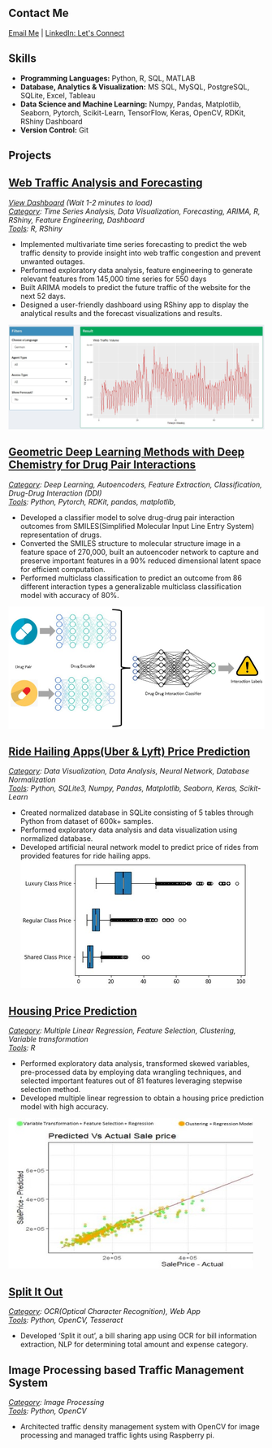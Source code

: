 ## Contact Me
[Email Me](mailto::avash.neupane01@gmail.com) | [LinkedIn: Let's Connect](https://www.linkedin.com/in/avash-neupane/)

## Skills
- **Programming Languages:** Python, R, SQL, MATLAB
- **Database, Analytics & Visualization:** MS SQL, MySQL, PostgreSQL, SQLite, Excel, Tableau
- **Data Science and Machine Learning:** Numpy, Pandas, Matplotlib, Seaborn, Pytorch, Scikit-Learn, TensorFlow, Keras, OpenCV, RDKit, RShiny Dashboard
- **Version Control:** Git

## Projects

## [Web Traffic Analysis and Forecasting](https://github.com/avashneu/Web-Traffic-Analysis-and-Forecasting---Time-Series)
[*View Dashboard*](https://uoocum-avash-neupane.shinyapps.io/Web-Traffic-Analysis-and-Forcasting/) *(Wait 1-2 minutes to load)* <br/>
*<ins>Category</ins>: Time Series Analysis, Data Visualization, Forecasting, ARIMA, R, RShiny, Feature Engineering, Dashboard*<br/>
*<ins>Tools</ins>: R, RShiny*

-  Implemented multivariate time series forecasting to predict the web traffic density to provide insight into web traffic congestion and prevent unwanted outages.
-  Performed exploratory data analysis, feature engineering to generate relevant features from 145,000 time series for 550 days
-  Built ARIMA models to predict the future traffic of the website for the next 52 days.
-  Designed a user-friendly dashboard using RShiny app to display the analytical results and the forecast visualizations and results.

![Web_Traffic_Image](Web_Traffic.jpg)


## [Geometric Deep Learning Methods with Deep Chemistry for Drug Pair Interactions](https://github.com/avashneu/cse676project)
*<ins>Category</ins>: Deep Learning, Autoencoders, Feature Extraction, Classification, Drug-Drug Interaction (DDI)*<br/>
*<ins>Tools</ins>: Python, Pytorch, RDKit, pandas, matplotlib,*

- Developed a classifier model to solve drug-drug pair interaction outcomes from SMILES(Simplified Molecular Input Line Entry System) representation of drugs. 
- Converted the SMILES structure to molecular structure image in a feature space of 270,000, built an autoencoder network to capture and preserve important features in a 90% reduced dimensional latent space for efficient computation.
- Performed multiclass classification to predict an outcome from 86 different interaction types  a generalizable multiclass classification model with accuracy of 80%.

![DDI_Image](DDI.jpg)

## [Ride Hailing Apps(Uber & Lyft) Price Prediction](https://github.com/avashneu/Ride-Hailing-Apps-Price-Prediction)
*<ins>Category</ins>: Data Visualization, Data Analysis, Neural Network, Database Normalization*<br/>
*<ins>Tools</ins>: Python, SQLite3, Numpy, Pandas, Matplotlib, Seaborn, Keras, Scikit-Learn*
- Created normalized database in SQLite consisting of 5 tables through Python from dataset of 600k+ samples.
- Performed exploratory data analysis and data visualization using normalized database.
- Developed artificial neural network model to predict price of rides from provided features for ride hailing apps.
![Ride](Ride.jpg)

## [Housing Price Prediction](https://github.com/avashneu/Housing-Price-Prediction)
*<ins>Category</ins>: Multiple Linear Regression, Feature Selection, Clustering, Variable transformation*<br/>
*<ins>Tools</ins>: R*

- Performed exploratory data analysis, transformed skewed variables, pre-processed data by employing data wrangling techniques, and selected important features out of 81 features leveraging stepwise selection method.
- Developed multiple linear regression to obtain a housing price prediction model with high accuracy.

![House](Housing.jpg)

## [Split It Out](https://github.com/avashneu/splititout)
*<ins>Category</ins>: OCR(Optical Character Recognition), Web App*<br/>
*<ins>Tools</ins>: Python, OpenCV, Tesseract*

- Developed ‘Split it out’, a bill sharing app using OCR for bill information extraction, NLP for determining total amount and expense category.

## Image Processing based Traffic Management System
*<ins>Category</ins>: Image Processing*<br/>
*<ins>Tools</ins>: Python, OpenCV*

- Architected traffic density management system with OpenCV for image processing and managed traffic lights using Raspberry pi.


